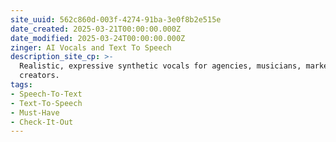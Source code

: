 ```yaml
---
site_uuid: 562c860d-003f-4274-91ba-3e0f8b2e515e
date_created: 2025-03-21T00:00:00.000Z
date_modified: 2025-03-24T00:00:00.000Z
zinger: AI Vocals and Text To Speech
description_site_cp: >-
  Realistic, expressive synthetic vocals for agencies, musicians, marketers, and
  creators.
tags:
- Speech-To-Text
- Text-To-Speech
- Must-Have
- Check-It-Out
---
```































































































































































































































































































































































































































